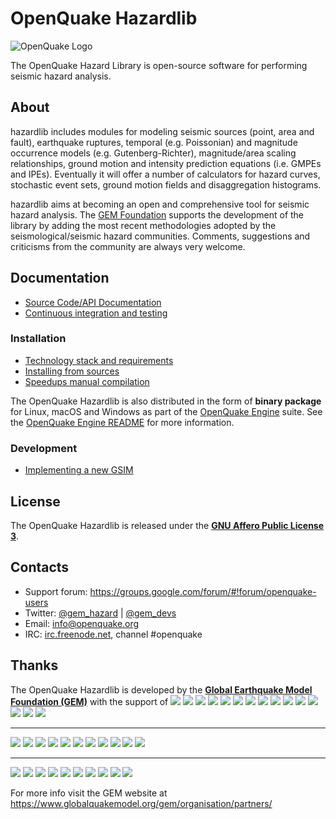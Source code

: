 # OpenQuake Hazardlib

![OpenQuake Logo](https://www.globalquakemodel.org/media/storage/oq-logo.png)

The OpenQuake Hazard Library is open-source software for performing seismic hazard analysis.

## About

hazardlib includes modules for modeling seismic sources (point, area and fault), earthquake ruptures, temporal (e.g. Poissonian) and magnitude occurrence models (e.g. Gutenberg-Richter), magnitude/area scaling relationships, ground motion and intensity prediction equations (i.e. GMPEs and IPEs).
Eventually it will offer a number of calculators for hazard curves, stochastic event sets, ground motion fields and disaggregation histograms.

hazardlib aims at becoming an open and comprehensive tool for seismic hazard analysis. The [GEM Foundation](http://www.globalquakemodel.org/) supports
the development of the  library by adding the most recent methodologies
adopted by the seismological/seismic hazard communities. Comments,
suggestions and criticisms from the community are always very welcome.

## Documentation

* [Source Code/API Documentation](http://docs.openquake.org/oq-hazardlib/)
* [Continuous integration and testing](https://github.com/gem/oq-hazardlib/blob/engine-2.0/doc/testing.md)

### Installation

* [Technology stack and requirements](https://github.com/gem/oq-hazardlib/blob/engine-2.0/doc/requirements.md)
* [Installing from sources](https://github.com/gem/oq-engine/blob/engine-2.0/doc/development.md)
* [Speedups manual compilation](https://github.com/gem/oq-engine/blob/engine-2.0/doc/speedups.md)

The OpenQuake Hazardlib is also distributed in the form of **binary package** for Linux, macOS and Windows as part of the [OpenQuake Engine](https://github.com/gem/oq-engine/) suite. See the [OpenQuake Engine README](https://github.com/gem/oq-engine/blob/engine-2.0/README.md) for more information.

### Development

* [Implementing a new GSIM](https://github.com/gem/oq-engine/blob/engine-2.0/doc/implementing-new-gsim.md)

## License

The OpenQuake Hazardlib is released under the **[GNU Affero Public License 3](https://github.com/gem/oq-hazardlib/blob/engine-2.0/LICENSE)**.

## Contacts

* Support forum: https://groups.google.com/forum/#!forum/openquake-users
* Twitter: [@gem_hazard](https://twitter.com/gem_hazard) | [@gem_devs](https://twitter.com/gem_devs)
* Email: info@openquake.org
* IRC: [irc.freenode.net](https://webchat.freenode.net/), channel #openquake

## Thanks

The OpenQuake Hazardlib is developed by the **[Global Earthquake Model Foundation (GEM)](http://gem.foundation)** with the support of
![](https://www.globalquakemodel.org/media/sponsor/aus.png)
![](https://www.globalquakemodel.org/media/sponsor/cidigen.png)
![](https://www.globalquakemodel.org/media/sponsor/sg_170x104.jpg)
![](https://www.globalquakemodel.org/media/sponsor/gfz.png)
![](https://www.globalquakemodel.org/media/sponsor/pcn.jpg)
![](https://www.globalquakemodel.org/media/sponsor/nied.png)
![](https://www.globalquakemodel.org/media/sponsor/nset.png)
![](https://www.globalquakemodel.org/media/sponsor/morst.jpg)
![](https://www.globalquakemodel.org/media/sponsor/RCN.jpg)
![](https://www.globalquakemodel.org/media/sponsor/swiss_1.jpg)
![](https://www.globalquakemodel.org/media/sponsor/tem.jpg)
![](https://www.globalquakemodel.org/media/sponsor/TCIP-01.png)
![](https://www.globalquakemodel.org/media/sponsor/nerc.png)
![](https://www.globalquakemodel.org/media/sponsor/usaid_BsOsE8Z_QZnaG6c.jpg)
![](https://www.globalquakemodel.org/media/sponsor/FUNVISIS_GEM_logo.png)

***

![](https://www.globalquakemodel.org/media/sponsor/FMGlobal.jpg)
![](https://www.globalquakemodel.org/media/sponsor/hannoverRe.jpg)
![](https://www.globalquakemodel.org/media/sponsor/Nephila.jpg)
![](https://www.globalquakemodel.org/media/sponsor/munichre_HwOCwR4.jpg)
![](https://www.globalquakemodel.org/media/sponsor/zurich_3eh504q.jpg)
![](https://www.globalquakemodel.org/media/sponsor/Air_JlQh6Ke.jpg)
![](https://www.globalquakemodel.org/media/sponsor/sur_170x104.jpg)
![](https://www.globalquakemodel.org/media/sponsor/EUCENTRE_BRAw8x4.jpg)
![](https://www.globalquakemodel.org/media/sponsor/GiroJ.jpg)
![](https://www.globalquakemodel.org/media/sponsor/arup.jpg)
![](https://www.globalquakemodel.org/media/sponsor/OYO_1.jpg)

***

![](https://www.globalquakemodel.org/media/sponsor/OECD.jpg)
![](https://www.globalquakemodel.org/media/sponsor/worldbank_2.jpg)
![](https://www.globalquakemodel.org/media/sponsor/ISDR.jpg)
![](https://www.globalquakemodel.org/media/sponsor/Unesco.jpg)
![](https://www.globalquakemodel.org/media/sponsor/iaspei.jpg)
![](https://www.globalquakemodel.org/media/sponsor/iaee.jpg)
![](https://www.globalquakemodel.org/media/sponsor/istructe.jpg)
![](https://www.globalquakemodel.org/media/sponsor/cssc.jpg)
![](https://www.globalquakemodel.org/media/sponsor/IRDRICSU.png)
![](https://www.globalquakemodel.org/media/sponsor/EERI_GEM.png)

For more info visit the GEM website at https://www.globalquakemodel.org/gem/organisation/partners/
